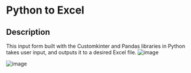 # Python to Excel

## Description
This input form built with the Customkinter and Pandas libraries in Python takes user input, and outputs it to a desired Excel file. 
![image](https://github.com/HSchaper01/pythonToExcel/assets/120733129/d7f7024a-3711-43aa-9785-902ab71aa5eb)


![image](https://github.com/HSchaper01/pythonToExcel/assets/120733129/d0e05d31-9560-4cac-ad1e-a90eb1bdfb27)

